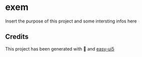 # exem
Insert the purpose of this project and some intersting infos here


## Credits
This project has been generated with 💙 and [easy-ui5](https://github.com/SAP)
